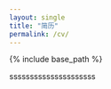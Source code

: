 ```yaml
---
layout: single
title: "简历"
permalink: /cv/
---
```



{% include base_path %}

sssssssssssssssssssss
